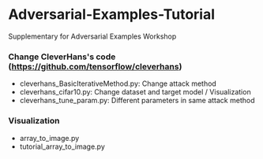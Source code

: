 # Adversarial-Examples-Tutorial
Supplementary for Adversarial Examples Workshop

### Change CleverHans's code (https://github.com/tensorflow/cleverhans)
* cleverhans_BasicIterativeMethod.py: Change attack method
* cleverhans_cifar10.py: Change dataset and target model / Visualization
* cleverhans_tune_param.py: Different parameters in same attack method

### Visualization
* array_to_image.py
* tutorial_array_to_image.py
